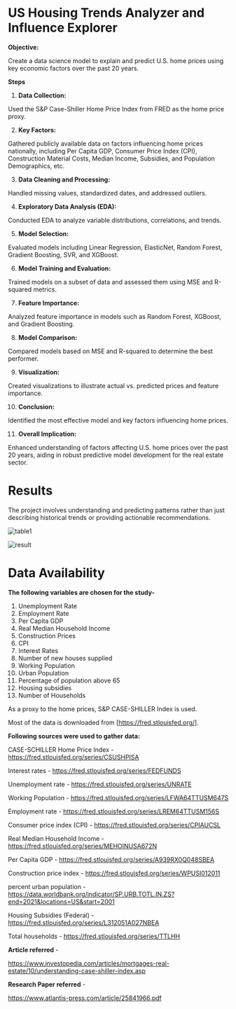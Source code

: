 # US Housing Trends Analyzer and Influence Explorer

**Objective:**

Create a data science model to explain and predict U.S. home prices using key economic factors over the past 20 years.



**Steps**

1. **Data Collection:**

Used the S&P Case-Shiller Home Price Index from FRED as the home price proxy.

2. **Key Factors:**

Gathered publicly available data on factors influencing home prices nationally, including Per Capita GDP, Consumer Price Index (CPI), Construction Material Costs, Median Income, Subsidies, and Population Demographics, etc.

3. **Data Cleaning and Processing:**

Handled missing values, standardized dates, and addressed outliers.

4. **Exploratory Data Analysis (EDA):**

Conducted EDA to analyze variable distributions, correlations, and trends.

5. **Model Selection:**

Evaluated models including Linear Regression, ElasticNet, Random Forest, Gradient Boosting, SVR, and XGBoost.

6. **Model Training and Evaluation:**

Trained models on a subset of data and assessed them using MSE and R-squared metrics.

7. **Feature Importance:**

Analyzed feature importance in models such as Random Forest, XGBoost, and Gradient Boosting.

8. **Model Comparison:**

Compared models based on MSE and R-squared to determine the best performer.



9. **Visualization:**

Created visualizations to illustrate actual vs. predicted prices and feature importance.



10. **Conclusion:**

Identified the most effective model and key factors influencing home prices.



11. **Overall Implication:**

Enhanced understanding of factors affecting U.S. home prices over the past 20 years, aiding in robust predictive model development for the real estate sector.

# Results

The project involves understanding and predicting patterns rather than just describing historical trends or providing actionable recommendations.

![table1](https://github.com/NeerajaGiri/-Factors-influence-the-home-prices-across-U.S/assets/77572811/a3ddd3d9-ca08-463a-bcd8-6babd7b98a6b)

![result](https://github.com/NeerajaGiri/-Factors-influence-the-home-prices-across-U.S/assets/77572811/24ac3554-0ad7-4860-8666-51c73dde6e95)

# Data Availability

**The following variables are chosen for the study-**

1. Unemployment Rate
2. Employment Rate
3. Per Capita GDP
4. Real Median Household Income
5. Construction Prices
6. CPI
7. Interest Rates
8. Number of new houses supplied
9. Working Population
10. Urban Population
11. Percentage of population above 65
12. Housing subsidies
13. Number of Households

As a proxy to the home prices, S&P CASE-SHILLER Index is used.

Most of the data is downloaded from [https://fred.stlouisfed.org/].

**Following sources were used to gather data:**

CASE-SCHILLER Home Price Index - https://fred.stlouisfed.org/series/CSUSHPISA

Interest rates - https://fred.stlouisfed.org/series/FEDFUNDS

Unemployment rate - https://fred.stlouisfed.org/series/UNRATE

Working Population - https://fred.stlouisfed.org/series/LFWA64TTUSM647S

Employment rate - https://fred.stlouisfed.org/series/LREM64TTUSM156S

Consumer price index (CPI) - https://fred.stlouisfed.org/series/CPIAUCSL

Real Median Household Income - https://fred.stlouisfed.org/series/MEHOINUSA672N

Per Capita GDP - https://fred.stlouisfed.org/series/A939RX0Q048SBEA

Construction price index - https://fred.stlouisfed.org/series/WPUSI012011

percent urban population - https://data.worldbank.org/indicator/SP.URB.TOTL.IN.ZS?end=2021&locations=US&start=2001

Housing Subsidies (Federal) - https://fred.stlouisfed.org/series/L312051A027NBEA

Total households - https://fred.stlouisfed.org/series/TTLHH


**Article referred** -

https://www.investopedia.com/articles/mortgages-real-estate/10/understanding-case-shiller-index.asp


**Research Paper referred** -

https://www.atlantis-press.com/article/25841966.pdf
